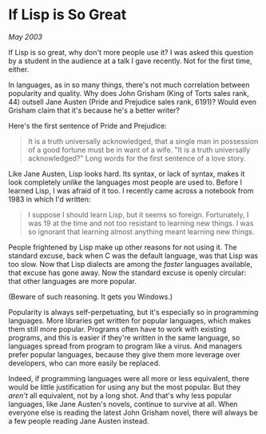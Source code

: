 # If Lisp is So Great

_May 2003_

If Lisp is so great, why don't more people use it? I was asked this question by a student in the audience at a talk I gave recently. Not for the first time, either.

In languages, as in so many things, there's not much correlation between popularity and quality. Why does John Grisham (King of Torts sales rank, 44) outsell Jane Austen (Pride and Prejudice sales rank, 6191)? Would even Grisham claim that it's because he's a better writer?

Here's the first sentence of Pride and Prejudice:
> It is a truth universally acknowledged, that a single man in possession of a good fortune must be in want of a wife.
"It is a truth universally acknowledged?" Long words for the first sentence of a love story.

Like Jane Austen, Lisp looks hard. Its syntax, or lack of syntax, makes it look completely *unlike* the languages most people are used to. Before I learned Lisp, I was afraid of it too. I recently came across a notebook from 1983 in which I'd written:
> I suppose I should learn Lisp, but it seems so foreign.
Fortunately, I was 19 at the time and not too resistant to learning new things. I was so ignorant that learning almost anything meant learning new things.

People frightened by Lisp make up other reasons for not using it. The standard excuse, back when C was the default language, was that Lisp was too slow. Now that Lisp dialects are among the *faster* languages available, that excuse has gone away. Now the standard excuse is openly circular: that other languages are more popular.

(Beware of such reasoning. It gets you Windows.)

Popularity is always self-perpetuating, but it's especially so in programming languages. More libraries get written for popular languages, which makes them still more popular. Programs often have to work with existing programs, and this is easier if they're written in the same language, so languages spread from program to program like a virus. And managers prefer popular languages, because they give them more leverage over developers, who can more easily be replaced.

Indeed, if programming languages were all more or less equivalent, there would be little justification for using any but the most popular. But they *aren't* all equivalent, not by a long shot. And that's why less popular languages, like Jane Austen's novels, continue to survive at all. When everyone else is reading the latest John Grisham novel, there will always be a few people reading Jane Austen instead.